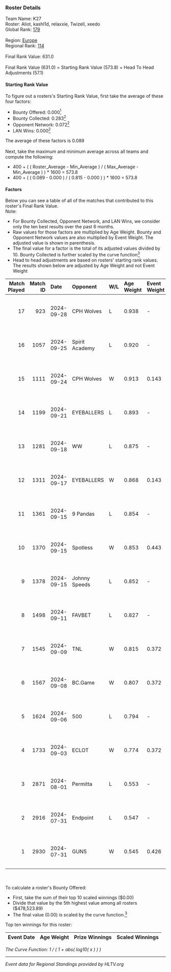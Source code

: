 ### Roster Details<br />
Team Name: K27<br />
Roster: Aliot, kashl1d, relaxxie, Twizell, xeedo<br />
Global Rank: [179](../../standings_global_2024_11_06.md)<br />
<br />
Region: [Europe]( ../../standings_europe_2024_11_06.md)<br />
Regional Rank: [114]( ../../standings_europe_2024_11_06.md)<br />
<br />
Final Rank Value:  631.0<br />
<br />
Final Rank Value (631.0) = Starting Rank Value (573.8) + Head To Head Adjustments (57.1)<br />

#### Starting Rank Value<br />
To figure out a rosters's Starting Rank Value, first take the average of these four factors:<br />
- Bounty Offered: 0.000[<sup>1</sup>](#table2)
- Bounty Collected: 0.283[<sup>2</sup>](#table1)
- Opponent Network: 0.072[<sup>2</sup>](#table1)
- LAN Wins: 0.000[<sup>2</sup>](#table1)

The average of these factors is 0.089<br />
<br />
Next, take the maximum and minimum average across all teams and compute the following:<br />
- 400 + ( ( Roster_Average - Min_Average ) / ( Max_Average - Min_Average ) ) * 1600 = 573.8
- 400 + ( ( 0.089 - 0.000 ) / ( 0.815 - 0.000 ) ) * 1600 = 573.8


#### Factors<br />
Below you can see a table of all of the matches that contributed to this roster's Final Rank Value.<br />
Note:<br />

- For Bounty Collected, Opponent Network, and LAN Wins, we consider only the ten best results over the past 6 months.
- Raw values for those factors are multiplied by Age Weight. Bounty and Opponent Network values are also multiplied by Event Weight. The adjusted value is shown in parenthesis.
- The final value for a factor is the total of its adjusted values divided by 10. Bounty Collected is further scaled by the curve function[<sup>3</sup>](#curveFunction)
- Head to head adjustments are based on rosters' starting rank values. The results shown below are adjusted by Age Weight and not Event Weight
<span id="table1"></span><br />


| Match Played | Match ID | Date       | Opponent       | W/L | Age Weight | Event Weight | Bounty Collected | Opponent Network | LAN Wins  | H2H Adj. | Roster                                   |
| -: | -: | :- | :- | :- | :- | :- | :- | :- | :- | -: | :- |
|           17 |      923 | 2024-09-28 | CPH Wolves     | L   | 0.938      | -            | -                | -                | -         |    -9.07 | Aliot, kashl1d, relaxxie, Twizell, xeedo |
|           16 |     1057 | 2024-09-25 | Spirit Academy | L   | 0.920      | -            | -                | -                | -         |    -3.46 | Aliot, kashl1d, relaxxie, Twizell, xeedo |
|           15 |     1111 | 2024-09-24 | CPH Wolves     | W   | 0.913      | 0.143        | 0.000 (0.000)    | 0.504 (0.066)    | 0 (0.000) |    19.78 | Aliot, kashl1d, relaxxie, Twizell, xeedo |
|           14 |     1199 | 2024-09-21 | EYEBALLERS     | L   | 0.893      | -            | -                | -                | -         |    -9.29 | Aliot, kashl1d, relaxxie, Twizell, xeedo |
|           13 |     1281 | 2024-09-18 | WW             | L   | 0.875      | -            | -                | -                | -         |   -16.84 | Aliot, kashl1d, relaxxie, Twizell, xeedo |
|           12 |     1311 | 2024-09-17 | EYEBALLERS     | W   | 0.868      | 0.143        | 0.008 (0.001)    | 0.518 (0.064)    | 0 (0.000) |    18.19 | Aliot, kashl1d, relaxxie, Twizell, xeedo |
|           11 |     1361 | 2024-09-15 | 9 Pandas       | L   | 0.854      | -            | -                | -                | -         |    -1.90 | Aliot, kashl1d, relaxxie, Twizell, xeedo |
|           10 |     1370 | 2024-09-15 | Spotless       | W   | 0.853      | 0.443        | 0.000 (0.000)    | 0.000 (0.000)    | 0 (0.000) |     5.73 | Aliot, kashl1d, relaxxie, Twizell, xeedo |
|            9 |     1378 | 2024-09-15 | Johnny Speeds  | L   | 0.852      | -            | -                | -                | -         |    -3.20 | Aliot, kashl1d, relaxxie, Twizell, xeedo |
|            8 |     1498 | 2024-09-11 | FAVBET         | L   | 0.827      | -            | -                | -                | -         |    -4.62 | Aliot, kashl1d, relaxxie, Twizell, xeedo |
|            7 |     1545 | 2024-09-09 | TNL            | W   | 0.815      | 0.372        | 0.001 (0.000)    | 0.076 (0.023)    | 0 (0.000) |    13.90 | Aliot, kashl1d, relaxxie, Twizell, xeedo |
|            6 |     1567 | 2024-09-08 | BC.Game        | W   | 0.807      | 0.372        | 0.008 (0.003)    | 0.180 (0.054)    | 0 (0.000) |    19.52 | Aliot, kashl1d, relaxxie, Twizell, xeedo |
|            5 |     1624 | 2024-09-06 | 500            | L   | 0.794      | -            | -                | -                | -         |    -5.21 | Aliot, kashl1d, relaxxie, Twizell, xeedo |
|            4 |     1733 | 2024-09-03 | ECLOT          | W   | 0.774      | 0.372        | 0.048 (0.014)    | 0.957 (0.276)    | 0 (0.000) |    22.95 | Aliot, kashl1d, relaxxie, Twizell, xeedo |
|            3 |     2871 | 2024-08-01 | Permitta       | L   | 0.553      | -            | -                | -                | -         |    -1.28 | Aliot, kashl1d, relaxxie, Twizell, xeedo |
|            2 |     2916 | 2024-07-31 | Endpoint       | L   | 0.547      | -            | -                | -                | -         |    -2.97 | Aliot, kashl1d, relaxxie, Twizell, xeedo |
|            1 |     2930 | 2024-07-31 | GUN5           | W   | 0.545      | 0.426        | 0.050 (0.012)    | 1.000 (0.232)    | 0 (0.000) |    14.92 | Aliot, kashl1d, relaxxie, Twizell, xeedo |

<br />
<span id="table2"></span><br />
To calculate a roster's Bounty Offered:<br />

- First, take the sum of their top 10 scaled winnings ($0.00)
- Divide that value by the 5th highest value among all rosters ($478,523.89)
- The final value (0.00) is scaled by the curve function.[<sup>3</sup>](#curveFunction)

Top ten winnings for this roster:<br />

| Event Date | Age Weight | Prize Winnings | Scaled Winnings |
| :- | -: | :- | :- |


<span id="curveFunction"></span>_The Curve Function: 1 / ( 1 + abs( log10( x ) ) )_<br />

---
_Event data for Regional Standings provided by HLTV.org_<br />
